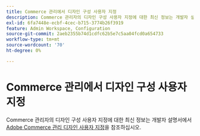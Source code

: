 ```yaml
---
title: Commerce 관리에서 디자인 구성 사용자 지정
description: Commerce 관리자의 디자인 구성 사용자 지정에 대한 최신 정보는 개발자 설명서에서 [Adobe Commerce 관리 디자인 사용자 지정](https://developer.adobe.com/commerce/php/tutorials/admin/custom-admin-design/)을 참조하십시오.
exl-id: 6fa7448e-ecbf-4cec-b715-3774b26f3919
feature: Admin Workspace, Configuration
source-git-commit: 2aeb2355b74d1cdfc62b5e7c5aa04fcd0a654733
workflow-type: tm+mt
source-wordcount: '70'
ht-degree: 0%

---
```


# Commerce 관리에서 디자인 구성 사용자 지정

Commerce 관리자의 디자인 구성 사용자 지정에 대한 최신 정보는 개발자 설명서에서 [Adobe Commerce 관리 디자인 사용자 지정](https://developer.adobe.com/commerce/php/tutorials/admin/custom-admin-design/)을 참조하십시오.
